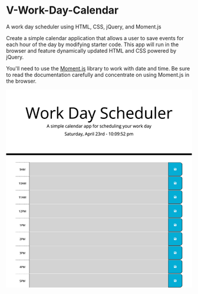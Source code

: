 # V-Work-Day-Calendar
A work day scheduler using HTML, CSS, jQuery, and Moment.js

Create a simple calendar application that allows a user to save events for each hour of the day by modifying starter code. This app will run in the browser and feature dynamically updated HTML and CSS powered by jQuery.

You'll need to use the [Moment.js](https://momentjs.com/) library to work with date and time. Be sure to read the documentation carefully and concentrate on using Moment.js in the browser.

![splash-page](assets/images/FinalSite.png)